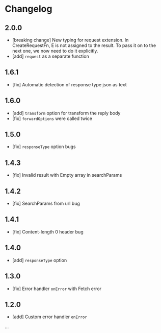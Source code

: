 # Changelog

## 2.0.0

- [breaking change] New typing for request extension. In CreateRequestFn<E>, E is not assigned to the result. To pass it on to the next one, we now need to do it explicitly.
- [add] `request` as a separate function

## 1.6.1

- [fix] Automatic detection of response type json as text

## 1.6.0

- [add] `transform` option for transform the reply body
- [fix] `forwardOptions` were called twice

## 1.5.0

- [fix] `responseType` option bugs

## 1.4.3

- [fix] Invalid result with Empty array in searchParams

## 1.4.2

- [fix] SearchParams from url bug

## 1.4.1

- [fix] Content-length 0 header bug

## 1.4.0

- [add] `responseType` option

## 1.3.0

- [fix] Error handler `onError` with Fetch error

## 1.2.0

- [add] Custom error handler `onError`

...
